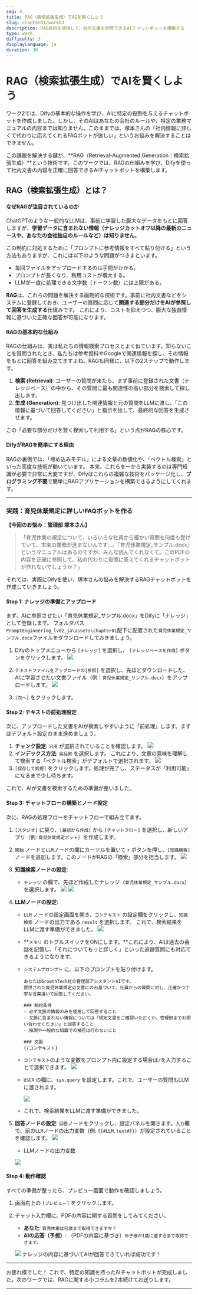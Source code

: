```yaml
---
seq: 4
title: RAG（検索拡張生成）でAIを賢くしよう
slug: chapter01/work03
description: RAG技術を活用して、社内文書を参照できるAIチャットボットを構築する
type: work
difficulty: 3
displayLanguage: ja
duration: 30
---
```


# RAG（検索拡張生成）でAIを賢くしよう

ワーク2では、Difyの基本的な操作を学び、AIに特定の役割を与えるチャットボットを作成しました。しかし、そのAIはあなたの会社のルールや、特定の業務マニュアルの内容までは知りません。このままでは、塚本さんの「社内情報に詳しくて代わりに応えてくれるFAQボットが欲しい」というお悩みを解決することはできません。

この課題を解決する鍵が、**RAG（Retrieval-Augmented Generation：検索拡張生成）**という技術です。このワークでは、RAGの仕組みを学び、Difyを使って社内文書の内容を正確に回答できるAIチャットボットを構築します。

## RAG（検索拡張生成）とは？

#### なぜRAGが注目されているのか

ChatGPTのような一般的なLLMは、事前に学習した膨大なデータをもとに回答しますが、**学習データに含まれない情報（ナレッジカットオフ以降の最新のニュースや、あなたの会社独自のルールなど）は知りません**。

この制約に対処するために「プロンプトに参考情報をすべて貼り付ける」という方法もありますが、これには以下のような問題がつきまといます。
* 毎回ファイルをアップロードするのは手間がかかる。
* プロンプトが長くなり、利用コストが増大する。
* LLMが一度に処理できる文字数（トークン数）には上限がある。

**RAG**は、これらの問題を解決する画期的な技術です。事前に社内文書などをシステムに登録しておき、ユーザーの質問に応じて**関連する部分だけをAIが参照して回答を生成する**仕組みです。 これにより、コストを抑えつつ、膨大な独自情報に基づいた正確な回答が可能になります。

#### RAGの基本的な仕組み

RAGの仕組みは、実は私たちの情報検索プロセスとよく似ています。知らないことを質問されたとき、私たちは参考資料やGoogleで関連情報を探し、その情報をもとに回答を組み立てますよね。RAGも同様に、以下の2ステップで動作します。

1.  **検索 (Retrieval)**: ユーザーの質問が来たら、まず事前に登録された文書（ナレッジベース）の中から、その質問に最も関連性の高い部分を検索して探し出します。
2.  **生成 (Generation)**: 見つけ出した関連情報と元の質問をLLMに渡し、「この情報に基づいて回答してください」と指示を出して、最終的な回答を生成させます。

この「必要な部分だけを賢く検索して利用する」という点がRAGの核心です。

#### DifyがRAGを簡単にする理由

RAGの裏側では、「埋め込みモデル」による文章の数値化や、「ベクトル検索」といった高度な技術が動いています。 本来、これらを一から実装するのは専門知識が必要で非常に大変ですが、Difyはこれらの複雑な技術をパッケージ化し、**プログラミング不要**で簡単にRAGアプリケーションを構築できるようにしてくれます。

---

### 実践：育児休業規定に詳しいFAQボットを作る

**【今回のお悩み：管理部 塚本さん】**
>「育児休業の規定について、いろいろな社員から細かい質問を何度も受けていて、本来の業務が進まないんです…。『育児休業規定_サンプル.docx』というマニュアルはあるのですが、みんな読んでくれなくて。このPDFの内容を正確に参照して、私の代わりに質問に答えてくれるチャットボットが作れないでしょうか？」

それでは、実際にDifyを使い、塚本さんの悩みを解決するRAGチャットボットを作成していきましょう。

#### Step 1: ナレッジの準備とアップロード

まず、AIに参照させたい「育児休業規定_サンプル.docx」をDifyに「ナレッジ」として登録します。
フォルダパス`PromptEngineering_lv02_ja\assets\chapter01`配下に配置された`育児休業規定_サンプル.docx`ファイルをダウンロードしておきましょう。

1.  Difyのトップメニューから `[ナレッジ]` を選択し、 `[ナレッジベースを作成]` ボタンをクリックします。
![](https://chataniakinori-no1s.github.io/prompt_engineering/PromptEngineering_lv02_ja/assets/chapter01/img/work3-1.png)
2.  `テキストファイルをアップロードの[参照]` を選択し、先ほどダウンロードした、AIに学習させたい文書ファイル（例：`育児休業規定_サンプル.docx`）をアップロードします。
![](https://chataniakinori-no1s.github.io/prompt_engineering/PromptEngineering_lv02_ja/assets/chapter01/img/work3-2.png)

3.  `[次へ]` をクリックします。

#### Step 2: テキストの前処理設定

次に、アップロードした文書をAIが検索しやすいように「前処理」します。まずはデフォルト設定のまま進めましょう。

1.  **チャンク設定**: `汎用` が選択されていることを確認します。
![](https://chataniakinori-no1s.github.io/prompt_engineering/PromptEngineering_lv02_ja/assets/chapter01/img/work3-3.png)
2.  **インデックス方法**: `高品質` を選択します。 これにより、文章の意味を理解して検索する「ベクトル検索」がデフォルトで選択されます。
![](https://chataniakinori-no1s.github.io/prompt_engineering/PromptEngineering_lv02_ja/assets/chapter01/img/work3-4.png)
3.  `[保存して処理]` をクリックします。処理が完了し、ステータスが「利用可能」になるまで少し待ちます。

これで、AIが文書を検索するための準備が整いました。

#### Step 3: チャットフローの構築とノード設定

次に、RAGの処理フローをチャットフローで組み立てます。

1.  `[スタジオ]` に戻り、`[最初から作成]` から `[チャットフロー]` を選択し、新しいアプリ（例: `育児休業規定ボット`）を作成します。
2.  `開始` ノードと`LLM`ノードの間にカーソルを置いて `+` ボタンを押し、`[知識検索]` ノードを追加します。このノードがRAGの「検索」部分を担当します。
![](https://chataniakinori-no1s.github.io/prompt_engineering/PromptEngineering_lv02_ja/assets/chapter01/img/work3-5.png)
3.  **知識検索ノードの設定**:
    * `ナレッジ` の欄で、先ほど作成したナレッジ（`育児休業規定_サンプル.docx`）を選択します。
![](https://chataniakinori-no1s.github.io/prompt_engineering/PromptEngineering_lv02_ja/assets/chapter01/img/work3-6.png)
![](https://chataniakinori-no1s.github.io/prompt_engineering/PromptEngineering_lv02_ja/assets/chapter01/img/work3-7.png)
4.  **LLMノードの設定**:
    * `LLM` ノードの設定画面を開き、`コンテキスト` の設定欄をクリックし、`知識検索` ノードの出力である `result` を選択します。 これで、検索結果をLLMに渡す準備ができました。
    ![](https://chataniakinori-no1s.github.io/prompt_engineering/PromptEngineering_lv02_ja/assets/chapter01/img/work3-8.png)
    * **`メモリ` のトグルスイッチをONにします。**これにより、AIは過去の会話を記憶し、「それについてもっと詳しく」といった追跡質問にも対応できるようになります。
    * `システムプロンプト` に、以下のプロンプトを貼り付けます。
        ```
        あなたはGrowthTech社の管理部アシスタントAIです。
        提供された育児休業規定の文書にのみ基づいて、社員からの質問に対し、正確かつ丁寧な言葉遣いで回答してください。

        ### 制約条件
        - 必ず文脈の情報のみを使用して回答すること
        - 文脈に含まれない情報については「規定文書をご確認いただくか、管理部までお問い合わせください」と回答すること
        - 推測や一般的な知識での補完は行わないこと

        ### 文脈
        {/コンテキスト}
        ```
	* `コンテキスト`のような変数をプロンプト内に設定する場合は`/`を入力することで選択できます。
        ![](https://chataniakinori-no1s.github.io/prompt_engineering/PromptEngineering_lv02_ja/assets/chapter01/img/work3-9.png)
    * `USER` の欄に、`sys.query` を設定します。これで、ユーザーの質問もLLMに渡されます。

       ![](https://chataniakinori-no1s.github.io/prompt_engineering/PromptEngineering_lv02_ja/assets/chapter01/img/work3-10.png)
	* これで、検索結果をLLMに渡す準備ができました。

5.  **回答ノードの設定**: `回答`ノードをクリックし、設定パネルを開きます。`入力`欄で、前の`LLM`ノードの出力変数（例: `{{#LLM.text#}}`）が設定されていることを確認します。 
    ![](https://chataniakinori-no1s.github.io/prompt_engineering/PromptEngineering_lv02_ja/assets/chapter01/img/work3-11.png)
    * LLMノードの出力変数

    ![](https://chataniakinori-no1s.github.io/prompt_engineering/PromptEngineering_lv02_ja/assets/chapter01/img/work3-12.png)

#### Step 4: 動作確認

すべての準備が整ったら、プレビュー画面で動作を確認しましょう。

1.  画面右上の `[プレビュー]` をクリックします。
2.  チャット入力欄に、PDFの内容に関する質問をしてみてください。
    * **あなた**: `育児休業は何歳まで取得できますか？`
    * **AIの応答（予想）**: （PDFの内容に基づき）`お子様が1歳に達するまで取得できます。`
    
    ![](https://chataniakinori-no1s.github.io/prompt_engineering/PromptEngineering_lv02_ja/assets/chapter01/img/work3-13.png)
ナレッジの内容に基づいてAIが回答できていれば成功です！

---

お疲れ様でした！ これで、特定の知識を持ったAIチャットボットが完成しました。次のワークでは、RAGに関する小コラムを2本続けてお送りします。

---

